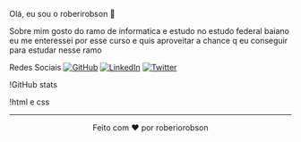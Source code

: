 <!-- Título -->
Olá, eu sou o roberirobson 👋
<!-- Subtítulo -->
Sobre mim
gosto do ramo de informatica e estudo no estudo federal baiano eu me enteressei por esse curso e quis aproveitar a chance q eu conseguir para estudar nesse ramo

<!-- Ícones de Redes Sociais -->
Redes Sociais
[![GitHub](https://img.shields.io/badge/GitHub-roberiorobson-purple)](https://github.com/roberiorobson)
[![LinkedIn](https://img.shields.io/badge/Instagram-___5JUNIOR5___-blue)](https://www.linkedin.com/in/roberiorobson)
[![Twitter](https://img.shields.io/badge/Twitter-eu-n-tenho-twitterksksksk-white)](https://twitter.com/roberiorobson)

<!-- Stats -->
!GitHub stats

<!-- Linguagens -->
!html e css

<!-- Footer -->
<hr>
<p align="center">
  Feito com ❤️ por roberiorobson
</p>
